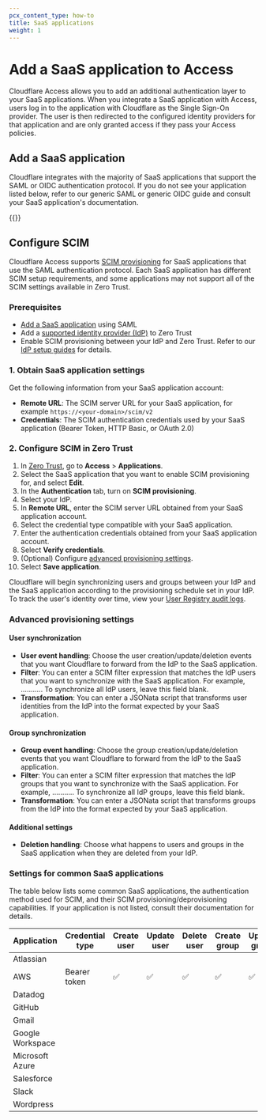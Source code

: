 ```yaml
---
pcx_content_type: how-to
title: SaaS applications
weight: 1
---
```


# Add a SaaS application to Access

Cloudflare Access allows you to add an additional authentication layer to your SaaS applications. When you integrate a SaaS application with Access, users log in to the application with Cloudflare as the Single Sign-On provider. The user is then redirected to the configured identity providers for that application and are only granted access if they pass your Access policies.

## Add a SaaS application

Cloudflare integrates with the majority of SaaS applications that support the SAML or OIDC authentication protocol. If you do not see your application listed below, refer to our generic SAML or generic OIDC guide and consult your SaaS application's documentation.

{{<directory-listing>}}

## Configure SCIM

Cloudflare Access supports [SCIM provisioning](/cloudflare-one/identity/users/scim/) for SaaS applications that use the SAML authentication protocol. Each SaaS application has different SCIM setup requirements, and some applications may not support all of the SCIM settings available in Zero Trust.

### Prerequisites

- [Add a SaaS application](#add-a-saas-application) using SAML
- Add a [supported identity provider (IdP)](/cloudflare-one/identity/users/scim/#supported-identity-providers) to Zero Trust
- Enable SCIM provisioning between your IdP and Zero Trust. Refer to our [IdP setup guides](/cloudflare-one/identity/idp-integration/) for details.

### 1. Obtain SaaS application settings

Get the following information from your SaaS application account:

- **Remote URL**: The SCIM server URL for your SaaS application, for example `https://<your-domain>/scim/v2`
- **Credentials**: The SCIM authentication credentials used by your SaaS application (Bearer Token, HTTP Basic, or OAuth 2.0)

### 2. Configure SCIM in Zero Trust

1. In [Zero Trust](https://one.dash.cloudflare.com/), go to **Access** > **Applications**.
2. Select the SaaS application that you want to enable SCIM provisioning for, and select **Edit**.
3. In the **Authentication** tab, turn on **SCIM provisioning**.
4. Select your IdP.
5. In **Remote URL**, enter the SCIM server URL obtained from your SaaS application account.
6. Select the credential type compatible with your SaaS application.
7. Enter the authentication credentials obtained from your SaaS application account.
8. Select **Verify credentials**.
9. (Optional) Configure [advanced provisioning settings](#advanced-provisioning-settings).
10. Select **Save application**.

Cloudflare will begin synchronizing users and groups between your IdP and the SaaS application according to the provisioning schedule set in your IdP. To track the user's identity over time, view your [User Registry audit logs](/cloudflare-one/insights/logs/users/).

### Advanced provisioning settings

#### User synchronization

- **User event handling**: Choose the user creation/update/deletion events that you want Cloudflare to forward from the IdP to the SaaS application.
- **Filter**: You can enter a SCIM filter expression that matches the IdP users that you want to synchronize with the SaaS application. For example, ........... To synchronize all IdP users, leave this field blank.
- **Transformation**: You can enter a JSONata script that transforms user identities from the IdP into the format expected by your SaaS application.

#### Group synchronization

- **Group event handling**: Choose the group creation/update/deletion events that you want Cloudflare to forward from the IdP to the SaaS application.
- **Filter**:  You can enter a SCIM filter expression that matches the IdP groups that you want to synchronize with the SaaS application. For example, ........... To synchronize all IdP groups, leave this field blank.
- **Transformation**: You can enter a JSONata script that transforms groups from the IdP into the format expected by your SaaS application.

#### Additional settings

- **Deletion handling**: Choose what happens to users and groups in the SaaS application when they are deleted from your IdP.

### Settings for common SaaS applications

The table below lists some common SaaS applications, the authentication method used for SCIM, and their SCIM provisioning/deprovisioning capabilities. If your application is not listed, consult their documentation for details.

| Application | Credential type | Create user | Update user | Delete user | Create group | Update group | Delete group |
| ----------- | --------------- | ----------- | ----------- | ------------ | ----------- | ------------- | ------------ |
| Atlassian |  | | |  |  |  |  |
| AWS  | Bearer token | ✅| ✅| ✅ | ✅ | ✅ | ❌ |
| Datadog |  | | |  |  |  |  |
| GitHub |  | | |  |  |  |  |
| Gmail |  | | |  |  |  |  |
| Google Workspace |  | | |  |  |  |  |
| Microsoft Azure |  | | |  |  |  |  |
| Salesforce |  | | |  |  |  |  |
| Slack |  | | |  |  |  |  |
| Wordpress |  | | |  |  |  |  |
